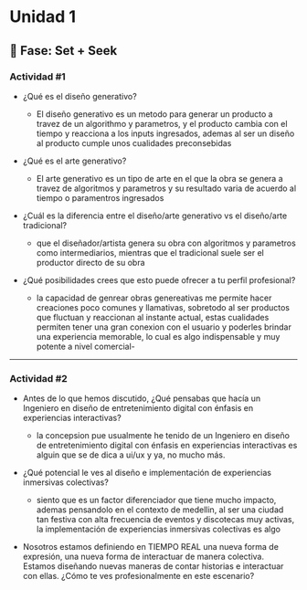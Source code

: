 # Unidad 1

## 🔎 Fase: Set + Seek

### Actividad #1

+ ¿Qué es el diseño generativo?
  
  + El diseño generativo es un metodo para generar un producto a travez de un algorithmo y parametros, y el producto cambia con el tiempo y reacciona a los inputs ingresados, ademas al ser un diseño al producto cumple unos cualidades preconsebidas
+ ¿Qué es el arte generativo?
  + El arte generativo es un tipo de arte en el que la obra se genera a travez de algoritmos y parametros y su resultado varia de acuerdo al tiempo o paramentros ingresados
+ ¿Cuál es la diferencia entre el diseño/arte generativo vs el diseño/arte tradicional?
  + que el diseñador/artista genera su obra con algoritmos y parametros como intermediarios, mientras que el tradicional suele ser el productor directo de su obra
+ ¿Qué posibilidades crees que esto puede ofrecer a tu perfil profesional?
  + la capacidad de genrear obras genereativas me permite hacer creaciones poco comunes y llamativas, sobretodo al ser productos que fluctuan y reaccionan al instante actual, estas cualidades permiten tener una gran conexion con el usuario y poderles brindar una experiencia memorable, lo cual es algo indispensable y muy potente a nivel comercial-




____
### Actividad #2

+ Antes de lo que hemos discutido, ¿Qué pensabas que hacía un Ingeniero en diseño de entretenimiento digital con énfasis en experiencias interactivas?
  
  + la concepsion pue usualmente he tenido de un Ingeniero en diseño de entretenimiento digital con énfasis en experiencias interactivas es alguin que se de dica a ui/ux y ya, no mucho más.
+ ¿Qué potencial le ves al diseño e implementación de experiencias inmersivas colectivas?
  + siento que es un factor diferenciador que tiene mucho impacto, ademas pensandolo en el contexto de medellin, al ser una ciudad tan festiva con alta frecuencia de eventos y discotecas muy activas, la implementación de experiencias inmersivas colectivas es algo 
+ Nosotros estamos definiendo en TIEMPO REAL una nueva forma de expresión, una nueva forma de interactuar de manera colectiva. Estamos diseñando nuevas maneras de contar historias e interactuar con ellas. ¿Cómo te ves profesionalmente en este escenario?
